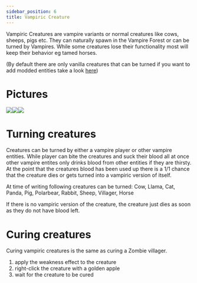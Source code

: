 ```yaml
---
sidebar_position: 6
title: Vampiric Creature
---
```


Vampiric Creatures are vampire variants or normal creatures like cows, sheeps, pigs etc. They can naturally spawn in the Vampire Forest or can be turned by Vampires. While some creatures lose their functionality most will keep their behavior eg tamed horses.

(By default there are only vanilla creatures that can be turned if you want to add modded entities take a look [here](biteable-creatures-blood-grinder.md#adding-a-new-convertible-creature))


# Pictures
![](https://i.ibb.co/r3ZqXcd/converted-pig.png)![](https://i.ibb.co/NY2j050/converted-horse.png)![](https://i.ibb.co/rpqJGjn/converted-cow.png)
# Turning creatures
Creatures can be turned by either a vampire player or other vampire entities. While player can bite the creatures and suck their blood all at once other vampire entites only drinks blood from other entities if they are thirsty. At the point that the creatures blood has been used up there is a 1/1 chance that the creature dies or gets turned into a vampiric version of itself.

At time of writing following creatures can be turned: Cow, Llama, Cat, Panda, Pig, Polarbear, Rabbit, Sheep, Villager, Horse

If there is no vampiric version of the creature, the creature just dies as soon as they do not have blood left.

# Curing creatures
Curing vampiric creatures is the same as curing a Zombie villager.

1) apply the weakness effect to the creature  
2) right-click the creature with a golden apple  
3) wait for the creature to be cured  